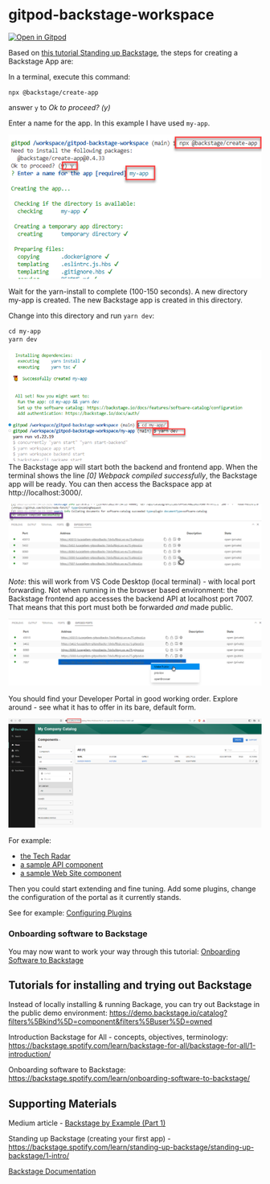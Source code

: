 # gitpod-backstage-workspace

[![Open in Gitpod](https://gitpod.io/button/open-in-gitpod.svg)](https://gitpod.io/#https://github.com/lucasjellema/gitpod-backstage-workspace)

Based on [this tutorial Standing up Backstage](https://backstage.spotify.com/learn/standing-up-backstage/standing-up-backstage/1-intro/), the steps for creating a Backstage App are:

In a terminal, execute this command:

```
npx @backstage/create-app
```

answer `y` to *Ok to proceed? (y)*

Enter a name for the app. In this example I have used `my-app`.

![](images/install1.png)  

Wait for the yarn-install to complete (100-150 seconds). A new directory my-app is created. The new Backstage app is created in this directory.

Change into this directory and run `yarn dev`:

```
cd my-app
yarn dev
```

![](images/run.png)  
The Backstage app will start both the backend and frontend app. When the terminal shows the line *[0] Webpack compiled successfully*, the Backstage app will be ready. You can then access the Backspace app at http://localhost:3000/.  

![](images/openapp.png)  

_Note_: this will work from VS Code Desktop (local terminal) - with local port forwarding. Not when running in the browser based environment: the Backstage frontend app accesses the backend API at localhost port 7007. That means that this port must both be forwarded *and* made public. 

![](images/makeportpublic.png)  

You should find your Developer Portal in good working order. Explore around - see what it has to offer in its bare, default form. 

![](images/running-app.png)  

For example:
* [the Tech Radar](http://localhost:3000/tech-radar) 
* [a sample API component](http://localhost:3000/catalog/default/api/example-grpc-api)
* [a sample Web Site component](http://localhost:3000/catalog/default/component/example-website)

Then you could start extending and fine tuning. Add some plugins, change the configuration of the portal as it currently stands.

See for example: [Configuring Plugins](https://backstage.io/docs/getting-started/configure-app-with-plugins)

### Onboarding software to Backstage

You may now want to work your way through this tutorial: [Onboarding Software to Backstage](https://backstage.spotify.com/learn/onboarding-software-to-backstage/)



## Tutorials for installing and trying out Backstage

Instead of locally installing & running Backage, you can try out Backstage in the public demo environment: https://demo.backstage.io/catalog?filters%5Bkind%5D=component&filters%5Buser%5D=owned 

Introduction Backstage for All - concepts, objectives, terminology: 
https://backstage.spotify.com/learn/backstage-for-all/backstage-for-all/1-introduction/

Onboarding software to Backstage: https://backstage.spotify.com/learn/onboarding-software-to-backstage/

## Supporting Materials

Medium article - [Backstage by Example (Part 1)](https://john-tucker.medium.com/backstage-by-example-part-1-a18e74849240)

Standing up Backstage (creating your first app) - https://backstage.spotify.com/learn/standing-up-backstage/standing-up-backstage/1-intro/

[Backstage Documentation](https://backstage.io/docs/overview/what-is-backstage)

